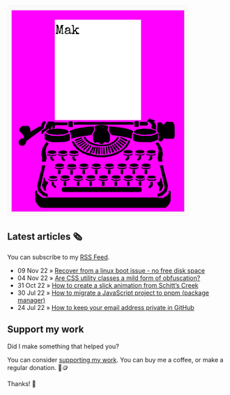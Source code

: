 ![quote](img/quote.gif)

## Latest articles 🗞️

You can subscribe to my [RSS Feed](https://www.roboleary.net/feed.xml).

<!-- BLOG:START -->
 - 09 Nov 22 » [Recover from a linux boot issue - no free disk space](https://www.roboleary.net/linux/2022/11/09/fixing-linux-boot-error-no-free-disk-space.html)
 - 04 Nov 22 » [Are CSS utility classes a mild form of obfuscation?](https://www.roboleary.net/frontend/2022/11/04/utilty-classes-mild-obfuscation-method-devtools.html)
 - 31 Oct 22 » [How to create a slick animation from Schitt’s Creek](https://www.roboleary.net/animation/2022/10/31/how-to-make-a-slick-animation-schitts-creek-title-sequence.html)
 - 30 Jul 22 » [How to migrate a JavaScript project to pnpm &lpar;package manager&rpar;](https://www.roboleary.net/tools/2022/07/31/how-to-migrate-a-javascript-project-to-pnpm.html)
 - 24 Jul 22 » [How to keep your email address private in GitHub](https://www.roboleary.net/privacy/2022/07/25/how-to-keep-your-email-private-on-github.html)<!-- BLOG:END -->

## Support my work

Did I make something that helped you?

You can consider [supporting my work](https://ko-fi.com/roboleary). You can buy me a coffee, or make a regular donation. 🌈🪙

Thanks! 🙏
